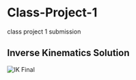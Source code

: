 # Class-Project-1
class project 1 submission

## Inverse Kinematics Solution
![IK Final](https://github.com/user-attachments/assets/0f1bf235-ec01-446f-8240-1f67d9d92b81)
